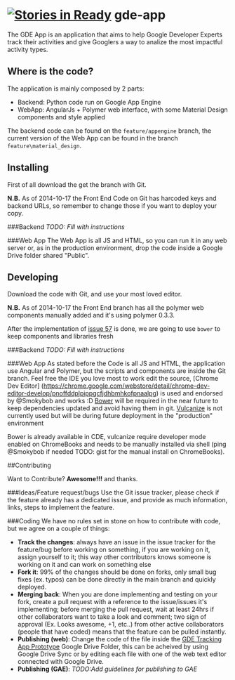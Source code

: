 [![Stories in Ready](https://badge.waffle.io/maiera/gde-app.png?label=ready&title=Ready)](https://waffle.io/maiera/gde-app)
gde-app
=======

The GDE App is an application that aims to help Google Developer Experts track their activities and give Googlers a way to analize the most impactful activity types.


## Where is the code?

The application is mainly composed by 2 parts:
- Backend: Python code run on Google App Engine
- WebApp: AngularJs + Polymer web interface, with some Material Design components and style applied

The backend code can be found on the `feature/appengine` branch, the current version of the Web App can be found in the branch `feature\material_design`.

## Installing

First of all download the get the branch with Git.

**N.B.** As of 2014-10-17 the Front End Code on Git has harcoded keys and backend URLs, so remember to change those if you want to deploy your copy.

###Backend
*TODO: Fill with instructions*

###Web App
The Web App is all JS and HTML, so you can run it in any web server or, as in the production environment, drop the code inside a Google Drive folder shared "Public".

## Developing

Download the code with Git, and use your most loved editor.

**N.B.** As of 2014-10-17 the Front End branch has all the polymer web components manually added and it's using polymer 0.3.3.

After the implementation of [issue 57](https://github.com/maiera/gde-app/issues/57) is done, we are going to use `bower` to keep components and libraries fresh

###Backend
*TODO: Fill with instructions*

###Web App
As stated before the Code is all JS and HTML, the application use Angular and Polymer, but the scripts and components are inside the Git branch.
Feel free the IDE you love most to work edit the source, [Chrome Dev Editor] (https://chrome.google.com/webstore/detail/chrome-dev-editor-develop/pnoffddplpippgcfjdhbmhkofpnaalpg) is used and endorsed by @Smokybob and works :D
[Bower](http://bower.io/) will be required in the near future to keep dependencies updated and avoid having them in git.
[Vulcanize](https://github.com/polymer/vulcanize) is not currently used but will be during future deployment in the "production" environment

Bower is already available in CDE, vulcanize require developer mode enabled on ChromeBooks and needs to be manually installed via shell (ping @Smokybob if needed TODO: gist for the manual install on ChromeBooks).

##Contributing

Want to Contribute? **Awesome!!!** and thanks.

###Ideas/Feature request/bugs
Use the Git issue tracker, please check if the feature already has a dedicated issue, and provide as much information, links, steps to implement the feature.

###Coding
We have no rules set in stone on how to contribute with code, but we agree on a couple of things:
- **Track the changes**: always have an issue in the issue tracker for the feature/bug before working on something, if you are working on it, assign yourself to it; this way other contributors knows someone is working on it and can work on something else
- **Fork it**: 99% of the changes should be done on forks, only small bug fixes (ex. typos) can be done directly in the main branch and quickly deployed.
- **Merging back**: When you are done implementing and testing on your fork, create a pull request with a reference to the issue/issues it's implementing; before merging the pull request, wait at least 24hrs if other collaborators want to take a look and comment; two sign of approval (Ex. Looks awesome, +1, etc..) from other active collaborators (people that have coded) means that the feature can be pulled instantly.
- **Publishing (web)**: Change the code of the file inside the [GDE Tracking App Prototype](https://drive.google.com/folderview?id=0B_RClkFMLkcpeDdNSHVmVXdTY0k&usp=sharing) Google Drive Folder, this can be acheived by using Google Drive Sync or by editing each file with one of the web text editor connected with Google Drive.
- **Publishing (GAE)**: *TODO:Add guidelines for publishing to GAE*
